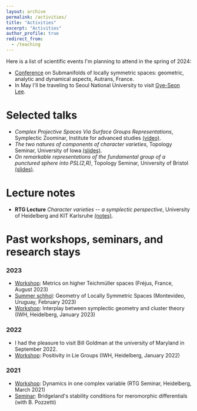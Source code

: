 ```yaml
---
layout: archive
permalink: /activities/
title: "Activities"
excerpt: "Activities"
author_profile: true
redirect_from: 
  - /teaching
---
```


Here is a list of scientific events I'm planning to attend in the spring of 2024:
  - [Conference](https://math.univ-cotedazur.fr/~jtoulisse/conf/autrans2024.html) on Submanifolds of locally symmetric spaces: geometric, analytic and dynamical aspects, Autrans, France.
  - In May I'll be traveling to Seoul National University to visit [Gye-Seon Lee](https://www.math.snu.ac.kr/~gyeseonlee/).

# Selected talks
  - *Complex Projective Spaces Via Surface Groups Representations*, Symplectic Zoominar, Institute for advanced studies [(video)](https://www.youtube.com/watch?v=Kfv6A3Av9Cg&t=572s).
  - *The two natures of components of character varieties*, Topology Seminar, University of Iowa [(slides)](http://arnaudmaret.github.io/files/talk-iowa.pdf).
  - *On remarkable representations of the fundamental group of a punctured sphere into PSL(2,R)*, Topology Seminar, University of Bristol [(slides)](http://arnaudmaret.github.io/files/talk-bristol.pdf).

# Lecture notes
  - **RTG Lecture** *Character varieties -- a symplectic perspective*, University of Heidelberg and KIT Karlsruhe [(notes)](http://arnaudmaret.github.io/character-varieties).  

# Past workshops, seminars, and research stays

### 2023
  - [Workshop](https://sites.google.com/view/frejus-2023/home): Metrics on higher Teichmüller spaces (Fréjus, France, August 2023)
  - [Summer schhol](https://sites.google.com/view/symmetricspaces2023): Geometry of Locally Symmetric Spaces (Montevideo, Uruguay, February 2023)
  - [Workshop](http://arnaudmaret.github.io/cluster): Interplay between symplectic geometry and cluster theory (IWH, Heidelberg, January 2023)
  
### 2022
  - I had the pleasure to visit Bill Goldman at the university of Maryland in September 2022.
  - [Workshop](http://arnaudmaret.github.io/positivity): Positivity in Lie Groups (IWH, Heidelberg, January 2022)
 
### 2021
  - [Workshop](http://arnaudmaret.github.io/files/plan-complex-dynamics.pdf): Dynamics in one complex variable (RTG Seminar, Heidelberg, March 2021)
  - [Seminar](https://www.mathi.uni-heidelberg.de/~pozzetti/stability.html): Bridgeland's stability conditions for meromorphic differentials (with B. Pozzetti)

<!--
### 2020
  - [Workshop](http://arnaudmaret.github.io/files/plan-k-theory.pdf): Topological K-Theory (RTG Seminar, Heidelberg, October 2020)

### 2019
  - [Workshop](http://arnaudmaret.github.io/files/plan-rational-homotopy.pdf): Rational homotopy theory (RTG Seminar, Heidelberg, March 2019)
  - [Seminar](https://www.mathi.uni-heidelberg.de/~mpfeil/seminarWS1819.html): The symplectic structure of representation varieties (with M. Pfeil)
 
## Summer Semester 2022

  - [Lecture](http://arnaudmaret.github.io/character-varieties): I was teaching an RTG Lecture on "Character varieties -- a symplectic perspective" at the University of Heidelberg and at the KIT Karlsruhe
  - Reading Seminar: AdS geometry

## Winter Semester 2021/22

  - I was visiting [Julien Marché](https://webusers.imj-prg.fr/~julien.marche/) at Institut de Mathématiques de Jussieu, Sorbonne Université, in Paris
  - [Workshop](http://arnaudmaret.github.io/positivity)\*: Positivity in Lie Groups (IWH, Heidelberg, January 2022)
  - [Reading Seminar](http://www.math.ens.fr/~tholozan/Annexes/CocyclesReparametrizations2.pdf): Teichmüller geometry in the highest Teichmüller space (ENS, Paris)

## Summer Semester 2021
  
  - Reading seminar: Anosov representations (University of Virginia)
  - [Reading Seminar](http://arnaudmaret.github.io/files/plan-infinite-dimension.pdf)\*: Infinite dimensional symplectic reduction
  - [Workshop](http://arnaudmaret.github.io/files/plan-complex-dynamics.pdf)\*: Dynamics in one complex variable
  - [Workshop](https://math.unice.fr/~jtoulisse/conf/aussois.html) on Anosov representations

## Winter Semester 2020/21

  - [Working seminar](https://www.mathi.uni-heidelberg.de/~pozzetti/stability.html)\*: Bridgeland's stability conditions for meromorphic differentials
  - Symplectic topics seminar - Sub-Riemannian geometry 
  - [Workshop](http://arnaudmaret.github.io/files/plan-k-theory.pdf)\*: Topological K-Theory
  - [Workshop](http://utrechtgeometrycentre.nl/15iyrw/): 15th International Young Researchers Workshop on Geometry, Mechanics, and Control (Universiteit Utrecht)
  - [Winter school](https://ims.nus.edu.sg/events/topics-at-the-interface-of-low-dimensional-group-actions-and-geometric-structures/): Topics at the Interface of Low Dimensional Group Actions and Geometric Structures (National University of Singapore)

## Summer Semester 2020 (surviving quarantine)
  
  - Seminar: Geometric Hydrodynamics meets Dynamical Data Analysis
  - Symplectic topics seminar - h-principles
  - [Workshop](http://arnaudmaret.github.io/files/plan-k-theory.pdf)\*: Topological K-Theory (postponed to October 2020)
  - [Workshop](https://www.mathi.uni-heidelberg.de/~mpfeil/positivity.html) on Positivity in Lie Groups (postponed to July 2021)

## Winter Semester 2019/20
  
  - [Seminar](https://www.mathi.uni-heidelberg.de/~jhorn/Higgs_bundle_seminar.pdf)\*: Higher Teichmüller theory via Higgs bundles 
  - Symplectic topics seminar - Capacities
  - [Workshop](http://www.groups-and-spaces.kit.edu/downloads/RTG_seminar_06_list_of_talks_differential_forms.pdf): Differential forms
  - [Winter school](https://sites.google.com/view/ifthm-gnd/startseite) on Implicit Function Theorems (JLU Giessen)

## Summer Semester 2019
  - [Workshop](https://www.msri.org/workshops/895) on Holomorphic Differentials in Mathematics and Physics (MSRI)
  - [Graduate school](http://scgp.stonybrook.edu/archives/27840) on Geometry of Teichmüller spaces (Simons Center)
  - [Seminar](https://www.mathi.uni-heidelberg.de/~mpfeil/seminarSoSe19.html)\*: Dynamics of Teichmüller spaces 
  - Symplectic topics seminar - Holomorphic curves in dimension 4
  
## Winter Semester 2018/19
  - [Seminar](https://www.mathi.uni-heidelberg.de/~mpfeil/seminarWS1819.html)\*: The symplectic structure of representation varieties
  - [Workshop](http://arnaudmaret.github.io/files/plan-rational-homotopy.pdf)\*: Rational homotopy theory
  - Symplectic topics seminar - Floer homology
  - [Summer school](https://sites.google.com/view/equivariantsymplectichomology/) on Equivariant Symplectic Homology (JLU Giessen)
-->

